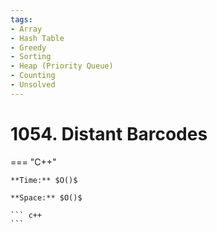 ```yaml
---
tags:
- Array
- Hash Table
- Greedy
- Sorting
- Heap (Priority Queue)
- Counting
- Unsolved
---
```



# 1054. Distant Barcodes

=== "C++"

    **Time:** $O()$

    **Space:** $O()$

    ``` c++
    ```